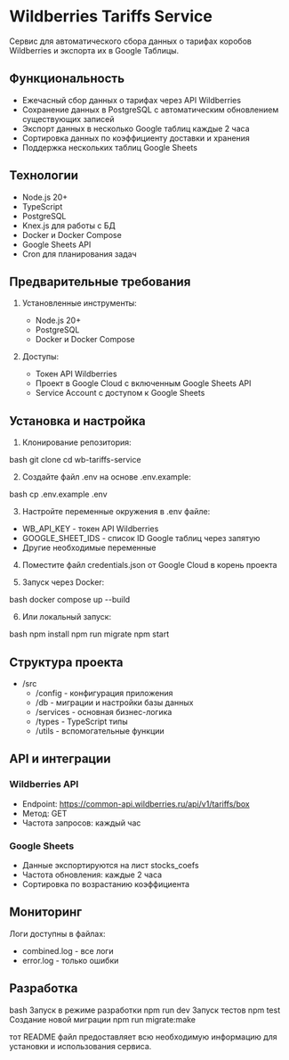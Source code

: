 # Wildberries Tariffs Service

Сервис для автоматического сбора данных о тарифах коробов Wildberries и экспорта их в Google Таблицы.

## Функциональность

- Ежечасный сбор данных о тарифах через API Wildberries
- Сохранение данных в PostgreSQL с автоматическим обновлением существующих записей
- Экспорт данных в несколько Google таблиц каждые 2 часа
- Сортировка данных по коэффициенту доставки и хранения
- Поддержка нескольких таблиц Google Sheets

## Технологии

- Node.js 20+
- TypeScript
- PostgreSQL
- Knex.js для работы с БД
- Docker и Docker Compose
- Google Sheets API
- Cron для планирования задач

## Предварительные требования

1. Установленные инструменты:
   - Node.js 20+
   - PostgreSQL
   - Docker и Docker Compose

2. Доступы:
   - Токен API Wildberries
   - Проект в Google Cloud с включенным Google Sheets API
   - Service Account с доступом к Google Sheets

## Установка и настройка

1. Клонирование репозитория:

bash
git clone <repository-url>
cd wb-tariffs-service

2. Создайте файл .env на основе .env.example:

bash
cp .env.example .env

3. Настройте переменные окружения в .env файле:
- WB_API_KEY - токен API Wildberries
- GOOGLE_SHEET_IDS - список ID Google таблиц через запятую
- Другие необходимые переменные

4. Поместите файл credentials.json от Google Cloud в корень проекта

5. Запуск через Docker:

bash
docker compose up --build

6. Или локальный запуск:

bash
npm install
npm run migrate
npm start

## Структура проекта

- /src
  - /config - конфигурация приложения
  - /db - миграции и настройки базы данных
  - /services - основная бизнес-логика
  - /types - TypeScript типы
  - /utils - вспомогательные функции

## API и интеграции

### Wildberries API
- Endpoint: https://common-api.wildberries.ru/api/v1/tariffs/box
- Метод: GET
- Частота запросов: каждый час

### Google Sheets
- Данные экспортируются на лист stocks_coefs
- Частота обновления: каждые 2 часа
- Сортировка по возрастанию коэффициента

## Мониторинг

Логи доступны в файлах:
- combined.log - все логи
- error.log - только ошибки

## Разработка

bash
Запуск в режиме разработки
npm run dev
Запуск тестов
npm test
Создание новой миграции
npm run migrate:make <migration-name>

тот README файл предоставляет всю необходимую информацию для установки и использования сервиса.
